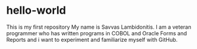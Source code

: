 # hello-world
This is my first repository
My name is Savvas Lambidonitis. I am a veteran programmer who has written programs in COBOL and Oracle Forms and Reports and i want to experiment and familiarize myself with GitHub.
